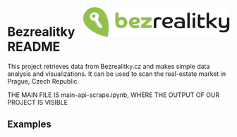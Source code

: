 <img src="logo-bezrealitky.svg" align="right" />

# Bezrealitky README

This project retrieves data from Bezrealitky.cz and makes simple data analysis and visualizations. It can be used to scan the real-estate market in Prague, Czech Republic.


THE MAIN FILE IS main-api-scrape.ipynb, WHERE THE OUTPUT OF OUR PROJECT IS VISIBLE
## Examples
